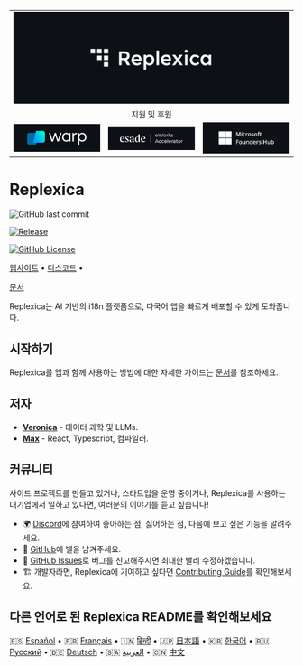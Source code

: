 <table width="100%">
    <tr>
        <td colspan="3">
            <a href="https://replexica.com">
                <img src="/content/banner.dark.png" width="100%" />
            </a>
        </td>
    </tr>
    <tr>
        <td colspan="3" align="center">
            지원 및 후원
        </td>
    </tr>
    <tr>
        <td width="33%">
            <a target="_blank" href="https://www.warp.dev/?utm_source=github&utm_medium=referral&utm_campaign=replexica_20240626">
                <img src="/content/warp.dark.png" />
            </a>
        </td>
        <td width="33%">
            <a target="_blank" href="https://www.esade.edu/en/learning-innovation/rambla/eworks">
                <img src="/content/eworks.dark.png" />
            </a>
        </td>
        <td width="33%">
            <a target="_blank" href="https://foundershub.startups.microsoft.com">
                <img src="/content/ms-f-hub.dark.png" />
            </a>
        </td>
    </tr>
</table>



# Replexica







![GitHub last commit](https://img.shields.io/github/last-commit/replexica/replexica)






[![Release](https://github.com/replexica/replexica/actions/workflows/release.yml/badge.svg)](https://github.com/replexica/replexica/actions/workflows/release.yml)






[![GitHub License](https://img.shields.io/github/license/replexica/replexica)](https://github.com/replexica/replexica/blob/main/LICENSE.md)




[웹사이트](https://replexica.com) •
[디스코드](https://replexica.com/go/discord) •



[문서](https://replexica.com/go/docs)




Replexica는 AI 기반의 i18n 플랫폼으로, 다국어 앱을 빠르게 배포할 수 있게 도와줍니다.




## 시작하기




Replexica를 앱과 함께 사용하는 방법에 대한 자세한 가이드는 [문서](https://replexica.com/go/docs)를 참조하세요.




## 저자




* **[Veronica](https://github.com/vrcprl)** - 데이터 과학 및 LLMs.
* **[Max](https://github.com/maxprilutskiy)** - React, Typescript, 컴파일러.




## 커뮤니티


사이드 프로젝트를 만들고 있거나, 스타트업을 운영 중이거나, Replexica를 사용하는 대기업에서 일하고 있다면, 여러분의 이야기를 듣고 싶습니다!

* 🌍 [Discord](https://discord.gg/GeK6AuSqzw)에 참여하여 좋아하는 점, 싫어하는 점, 다음에 보고 싶은 기능을 알려주세요.
* 🌟 [GitHub](https://github.com/replexica/replexica)에 별을 남겨주세요.
* 🐞 [GitHub Issues](https://github.com/replexica/replexica/issues)로 버그를 신고해주시면 최대한 빨리 수정하겠습니다.
* 🏗️ 개발자라면, Replexica에 기여하고 싶다면 [Contributing Guide](./CONTRIBUTING.md)를 확인해보세요.


## 다른 언어로 된 Replexica README를 확인해보세요


🇪🇸 [Español](/readme/es.md) •
🇫🇷 [Français](/readme/fr.md) •
🇮🇳 [हिन्दी](/readme/hi.md) •
🇯🇵 [日本語](/readme/ja.md) •
🇰🇷 [한국어](/readme/ko.md) •
🇷🇺 [Русский](/readme/ru.md) •
🇩🇪 [Deutsch](/readme/de.md) •
🇸🇦 [العربية](/readme/ar.md) •
🇨🇳 [中文](/readme/zh.md)
